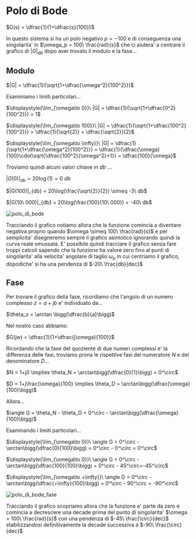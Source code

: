 # Polo di Bode  

$G(s) = \dfrac{1}{1+\dfrac{s}{100}}$  

In questo sistema si ha un polo negativo $p = -100$ e di conseguenza una singolarita' in $\omega_p = 100\ \frac{rad}{s}$ che ci aiutera' a centrare il grafico di $|G|_{db}$ dopo aver trovato il modulo e la fase...  

## Modulo  

$|G| = \dfrac{1}{\sqrt{1+\dfrac{\omega^2}{100^2}}}$  

Esaminiamo i limiti particolari...  

$\displaystyle{\lim_{\omega\to 0}}\ |G| = \dfrac{1}{\sqrt{1+\dfrac{0^2}{100^2}}} = 1$  

$\displaystyle{\lim_{\omega\to 100}}\ |G| = \dfrac{1}{\sqrt{1+\dfrac{100^2}{100^2}}} = \dfrac{1}{\sqrt{2}} = \dfrac{\sqrt{2}}{2}$  

$\displaystyle{\lim_{\omega\to \infty}}\ |G| = \dfrac{1}{\sqrt{1+\dfrac{\omega^2}{100^2}}} = \dfrac{1}{\dfrac{\omega}{100}\cdot\sqrt{\dfrac{100^2}{\omega^2}+1}} =  \dfrac{100}{\omega}$  

Troviamo quindi alcuni valori chiave in $db$ ...  

$|G(0)|_{db} = 20\log(1) = 0\ db$  

$|G(100)|_{db} = 20\log(\frac{\sqrt{2}}{2}) \simeq -3\ db$  

$|G(10\ 000)|_{db} = 20\log(\frac{100}{10\ 000}) = -40\ db$  

![polo_di_bode](https://github.com/user-attachments/assets/7c57e0ef-854b-4e8f-9624-c24def1e0a72)  

Tracciando il grafico notiamo allora che la funzione comincia a diventare negativa proprio quando $\omega \simeq 100\ \frac{rad}{s}$ e per semplicita' disegneremo sempre il grafico asintotico ignorando quindi la curva reale smussata. E' possibile quindi tracciare il grafico senza fare troppi calcoli sapendo che la funzione ha valore zero fino al punti di singolarita' alla velocita' angolare di taglio $\omega_p$ in cui centriamo il grafico, dopodiche' si ha una pendenza di $-20\ \frac{db}{dec}$

## Fase  

Per trovare il grafico della fase, ricordiamo che l'angolo di un numero complesso $z = a+jb$ e' individuato da...  

$\theta_z = \arctan \bigg(\dfrac{b}{a}\bigg)$  

Nel nostro caso abbiamo:  

$G(jw) = \dfrac{1}{1+\dfrac{j\omega}{100}}$  

Ricordando che la fase del quoziente di due numeri complessi e' la differenza delle fasi, troviamo prima le rispettive fasi del numeratore $N$ e del denominatore $D$...  

$N = 1+j0 \implies \theta_N = \arctan\bigg(\dfrac{0}{1}\bigg) = 0^\circ$  

$D = 1+j\frac{\omega}{100} \implies \theta_D = \arctan\bigg(\dfrac{\omega}{100}\bigg)$  

Allora...  

$\angle G = \theta_N - \theta_D = 0^\circ - \arctan\bigg(\dfrac{\omega}{100}\bigg)$  

Esaminando i limiti particolari...  

$\displaystyle{\lim_{\omega\to 0}}\ \angle G = 0^\circ - \arctan\bigg(\dfrac{0}{100}\bigg) = 0^\circ - 0^\circ = 0^\circ$  

$\displaystyle{\lim_{\omega\to 0}}\ \angle G = 0^\circ - \arctan\bigg(\dfrac{100}{100}\bigg) = 0^\circ - 45^\circ=-45^\circ$  

$\displaystyle{\lim_{\omega\to +\infty}}\ \angle G = 0^\circ - \arctan\bigg(\dfrac{+\infty}{100}\bigg) = 0^\circ - 90^\circ = -90^\circ$  

![polo_di_bode_fase](https://github.com/user-attachments/assets/b92f271b-1890-484f-98d9-b9954ff2b27b)  

Tracciando il grafico scopriamo allora che la funzione e' parte da zero e comincia a decrescere una decade prima del punto di singolarita' $\omega = 100\ \frac{rad}{s}$ con una pendenza di $-45\ \frac{\circ}{dec}$ stabilizzandosi definitivamente la decade successiva a $-90\ \frac{\circ}{dec}$  
